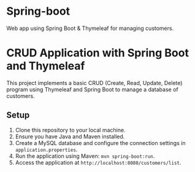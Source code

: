 # Spring-boot
Web app using Spring Boot &amp; Thymeleaf for managing customers.
# CRUD Application with Spring Boot and Thymeleaf

This project implements a basic CRUD (Create, Read, Update, Delete) program using Thymeleaf and Spring Boot to manage a database of customers.

## Setup

1. Clone this repository to your local machine.
2. Ensure you have Java and Maven installed.
3. Create a MySQL database and configure the connection settings in `application.properties`.
4. Run the application using Maven: `mvn spring-boot:run`.
5. Access the application at `http://localhost:8080/customers/list`.

